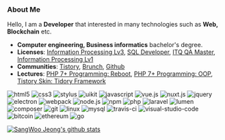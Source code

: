 ### About Me

Hello, I am a **Developer** that interested in many technologies such as **Web, Blockchain** etc.

* **Computer engineering, Business informatics** bachelor's degree.
* **Licenses**: [Information Processing Lv3](https://www.q-net.or.kr/crf005.do?id=crf00505&jmCd=1320), [SQL Developer](https://www.dataq.or.kr/www/sub/a_04.do), [ITQ QA Master](https://license.kpc.or.kr/nasec/qlfint/qlfint/selectItqinfotchnlgyqc.do), [Information Processing Lv1](https://www.q-net.or.kr/crf005.do?id=crf00505&jmCd=6921)
* **Communities**: [Tistory](https://pronist.tistory.com), [Brunch](https://brunch.co.kr/@pronist), [Github](https://github.com/pronist)
* **Lectures**: [PHP 7+ Programming: Reboot](https://www.inflearn.com/course/php7-reboot), [PHP 7+ Programming: OOP](https://www.inflearn.com/course/php7-oop), [Tistory Skin: Tidory Framework](https://www.inflearn.com/course/%ED%94%84%EB%A0%88%EC%9E%84%EC%9B%8C%ED%81%AC)

![html5](http://img.shields.io/badge/-HTML5-E34F26?style=flat-square&logo=html5&logoColor=white)
![css3](http://img.shields.io/badge/-CSS3-1572B6?style=flat-square&logo=css3&logoColor=white)
![stylus](http://img.shields.io/badge/-Stylus-333333?style=flat-square&logo=stylus&logoColor=white)
![uikit](http://img.shields.io/badge/-UIKit-2396F3?style=flat-square&logo=uikit&logoColor=white)
![javascript](http://img.shields.io/badge/-Javascript-F7DF1E?style=flat-square&logo=javascript&logoColor=white)
![vue.js](http://img.shields.io/badge/-Vue.js-4FC08D?style=flat-square&logo=vue.js&logoColor=white)
![nuxt.js](http://img.shields.io/badge/-Nuxt.js-00C58E?style=flat-square&logo=nuxt.js&logoColor=white)
![jquery](http://img.shields.io/badge/-jQuery-0769AD?style=flat-square&logo=jquery&logoColor=white)
![electron](http://img.shields.io/badge/-Electron-47848F?style=flat-square&logo=electron&logoColor=white)
![webpack](http://img.shields.io/badge/-Webpack-8DD6F9?style=flat-square&logo=webpack&logoColor=white)
![node.js](http://img.shields.io/badge/-Node.js-339933?style=flat-square&logo=node.js&logoColor=white)
![npm](http://img.shields.io/badge/-NPM-CB3837?style=flat-square&logo=npm&logoColor=white)
![php](http://img.shields.io/badge/-PHP-777BB4?style=flat-square&logo=php&logoColor=white)
![laravel](http://img.shields.io/badge/-Laravel-FF2D20?style=flat-square&logo=laravel&logoColor=white)
![lumen](http://img.shields.io/badge/-Lumen-FF2D20?style=flat-square&logo=lumen&logoColor=white)
![composer](http://img.shields.io/badge/-Composer-885630?style=flat-square&logo=composer&logoColor=white)
![git](http://img.shields.io/badge/-Git-F05032?style=flat-square&logo=git&logoColor=white)
![linux](http://img.shields.io/badge/-Linux-E95420?style=flat-square&logo=ubuntu&logoColor=white)
![mysql](http://img.shields.io/badge/-Mysql-4479A1?style=flat-square&logo=mysql&logoColor=white)
![travis-ci](http://img.shields.io/badge/-Travis%20CI-4479A1?style=flat-square&logo=travis-ci&logoColor=white)
![visual-studio-code](http://img.shields.io/badge/-Visual%20Studio%20Code-007ACC?style=flat-square&logo=visual-studio-code&logoColor=white)
![bitcoin](http://img.shields.io/badge/-Bitcoin-F7931A?style=flat-square&logo=bitcoin&logoColor=white)
![ethereum](http://img.shields.io/badge/-Ethereum-3C3C3D?style=flat-square&logo=ethereum&logoColor=white)
![go](http://img.shields.io/badge/-Go-00ADD8?style=flat-square&logo=go&logoColor=white)

[![SangWoo Jeong's github stats](https://github-readme-stats.vercel.app/api?username=pronist)](https://github.com/anuraghazra/github-readme-stats)
